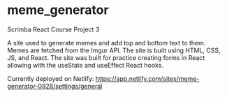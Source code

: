 # meme_generator
Scrimba React Course Project 3

A site used to generate memes and add top and bottom text to them. Memes are fetched from the Imgur API. The site is built using HTML, CSS, JS, and React. The site was built for practice creating forms in React allowing with the useState and useEffect React hooks.

Currently deployed on Netlify: https://app.netlify.com/sites/meme-generator-0928/settings/general

